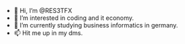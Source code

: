 - 👋 Hi, I’m @RES3TFX
- 👀 I’m interested in coding and it economy.
- 🌱 I’m currently studying business informatics in germany.
- 📫 Hit me up in my dms. 

<!---
RES3TFX/RES3TFX is a ✨ special ✨ repository because its `README.md` (this file) appears on your GitHub profile.
You can click the Preview link to take a look at your changes.
--->
